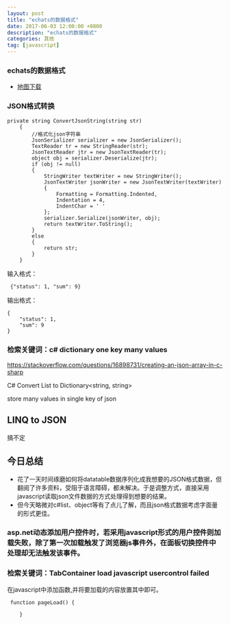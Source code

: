 ```yaml
---
layout: post
title: "echats的数据格式"
date: 2017-06-03 12:00:00 +0800
description: "echats的数据格式"
categories: 其他
tag: [javascript]
---   
```



### echats的数据格式

- [地图下载](http://echarts.baidu.com/download-map.html)

### JSON格式转换
```
private string ConvertJsonString(string str)
    {
        //格式化json字符串
        JsonSerializer serializer = new JsonSerializer();
        TextReader tr = new StringReader(str);
        JsonTextReader jtr = new JsonTextReader(tr);
        object obj = serializer.Deserialize(jtr);
        if (obj != null)
        {
            StringWriter textWriter = new StringWriter();
            JsonTextWriter jsonWriter = new JsonTextWriter(textWriter)
            {
                Formatting = Formatting.Indented,
                Indentation = 4,
                IndentChar = ' '
            };
            serializer.Serialize(jsonWriter, obj);
            return textWriter.ToString();
        }
        else
        {
            return str;
        }         
    }
```
输入格式：
```
 {"status": 1, "sum": 9}
```

输出格式：
```
{
    "status": 1,
    "sum": 9
}
```

### 检索关键词：c# dictionary one key many values

https://stackoverflow.com/questions/16898731/creating-an-json-array-in-c-sharp

C# Convert List<string> to Dictionary<string, string>

store many values in single key of json

## LINQ to JSON
搞不定

## 今日总结
- 花了一天时间琢磨如何将datatable数据序列化成我想要的JSON格式数据，但翻阅了许多资料，受阻于语言障碍，都未解决。于是调整方式，直接采用javascript读取json文件数据的方式处理得到想要的结果。
- 但今天略微对c#list、object等有了点儿了解，而且json格式数据考虑字面量的形式更佳。

### asp.net动态添加用户控件时，若采用javascript形式的用户控件则加载失败，除了第一次加载触发了浏览器js事件外，在面板切换控件中处理却无法触发该事件。

### 检索关键词：TabContainer load javascript usercontrol failed
在javascript中添加函数,并将要加载的内容放置其中即可。
```
 function pageLoad() {

    }
```